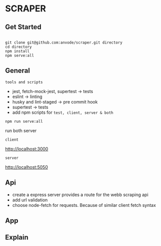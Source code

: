 # SCRAPER

## Get Started

```

git clone git@github.com:anvode/scraper.git directory
cd directory
npm install
npm serve:all

```

## General

`tools and scripts`

* jest, fetch-mock-jest, supertest -> tests
* eslint -> linting
* husky and lint-staged -> pre commit hook
* supertest -> tests
* add npm scripts for `test, client, server & both`

`npm run serve:all`

run both server

`client`

<http://localhost:3000>

`server`

<http://localhost:5050>

## Api

* create a express server provides a route for the webb scraping api
* add url validation
* choose node-fetch for requests. Because of similar client fetch syntax

## App

## Explain
